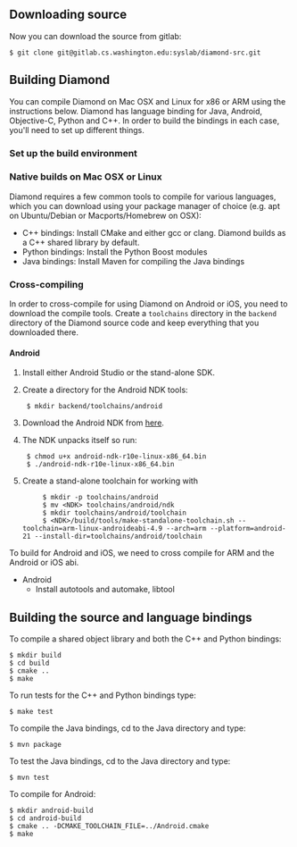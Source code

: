 ## Downloading source
Now you can download the source from gitlab:

    $ git clone git@gitlab.cs.washington.edu:syslab/diamond-src.git

## Building Diamond

You can compile Diamond on Mac OSX and Linux for x86 or ARM using the
instructions below. Diamond has language binding for Java, Android,
Objective-C, Python and C++. In order to build the bindings in each
case, you'll need to set up different things.

### Set up the build environment

### Native builds on Mac OSX or Linux

Diamond requires a few common tools to compile for various languages,
which you can download using your package manager of choice (e.g. apt
on Ubuntu/Debian or Macports/Homebrew on OSX):

* C++ bindings: Install CMake and either gcc or clang. Diamond builds
  as a C++ shared library by default.
* Python bindings: Install the Python Boost modules
* Java bindings: Install Maven for compiling the Java bindings

### Cross-compiling

In order to cross-compile for using Diamond on Android or iOS, you
need to download the compile tools. Create a `toolchains` directory in
the `backend` directory of the Diamond source code and keep everything
that you downloaded there.

#### Android
1. Install either Android Studio or the stand-alone SDK.
2. Create a directory for the Android NDK tools:

        $ mkdir backend/toolchains/android

2. Download the Android NDK from [here](http://developer.android.com/ndk/downloads/index.html).
3. The NDK unpacks itself so run:

        $ chmod u+x android-ndk-r10e-linux-x86_64.bin
        $ ./android-ndk-r10e-linux-x86_64.bin
4. Create a stand-alone toolchain for working with

			$ mkdir -p toolchains/android
			$ mv <NDK> toolchains/android/ndk
			$ mkdir toolchains/android/toolchain
			$ <NDK>/build/tools/make-standalone-toolchain.sh --toolchain=arm-linux-androideabi-4.9 --arch=arm --platform=android-21 --install-dir=toolchains/android/toolchain


To build for Android and iOS, we need to cross compile for ARM and the
Android or iOS abi.
* Android
  - Install autotools and automake, libtool


## Building the source and language bindings
To compile a shared object library and both the C++ and Python
bindings:

	$ mkdir build
	$ cd build
	$ cmake ..
	$ make

To run tests for the C++ and Python bindings type:

    $ make test

To compile the Java bindings, cd to the Java directory and type:

    $ mvn package

To test the Java bindings, cd to the Java directory and type:

    $ mvn test

To compile for Android:

	$ mkdir android-build
	$ cd android-build
	$ cmake .. -DCMAKE_TOOLCHAIN_FILE=../Android.cmake
	$ make
	
